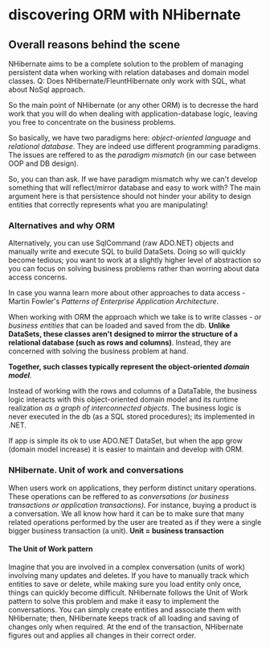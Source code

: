 # discovering ORM with NHibernate
## Overall reasons behind the scene
NHibernate aims to be a complete solution to the problem of managing persistent data when working with relation databases and domain model classes.
Q: Does NHibernate/FleuntHibernate only work with SQL, what about NoSql approach.

So the main point of NHibernate (or any other ORM) is to decresse the hard work that you will do when dealing with application-database logic, leaving you free to concentrate on the business problems.

So basically, we have two paradigms here: *object-oriented language* and *relational database*. They are indeed use different programming paradigms. 
The issues are reffered to as the _paradigm mismatch_ (in our case between OOP and DB design).

So, you can than ask. If we have paradigm mismatch why we can't develop something that will reflect/mirror database and easy to work with? The main argument here is that persistence should not hinder your ability to design entities that correctly represents what you are manipulating!
### Alternatives and why ORM
Alternatively, you can use SqlCommand (raw ADO.NET) objects and manually write and execute SQL to build DataSets.
Doing so will quickly become tedious; you want to work at a slightly higher level of abstraction so you can focus on solving business problems rather than worring about data access concerns.

In case you wanna learn more about other approaches to data access - Martin Fowler's _Patterns of Enterprise Application Architecture_.

When working with ORM the approach which we take is to write classes - _or business entities_ that can be loaded and saved from the db. 
**Unlike DataSets, these classes aren't designed to mirror the structure of a relational database (such as rows and columns)**. Instead, they are concerned with solving the business problem at hand.

**Together, such classes typically represent the object-oriented _domain model_**.

Instead of working with the rows and columns of a DataTable, the business logic interacts with this object-oriented domain model and its runtime realization _as a graph of interconnected objects_.
The business logic is never executed in the db (as a SQL stored procedures); its implemented in .NET.

If app is simple its ok to use ADO.NET DataSet, but when the app grow (domain model increase) it is easier to maintain and develop with ORM.
### NHibernate. Unit of work and conversations
When users work on applications, they perform distinct unitary operations.
These operations can be reffered to as _conversations (or business transactions or application transactions)._ 
For instance, buying a product is a conversation.
We all know how hard it can be to make sure that many related operations performed by the user are treated as if they were a single bigger business transaction (a unit).
**Unit = business transaction**
#### The Unit of Work pattern
Imagine that you are involved in a complex conversation (units of work) involving many updates and deletes. If you have to manually track which entities to save or delete, while making sure you load entity only once, things can quickly become difficult.
NHibernate follows the Unit of Work pattern to solve this problem and make it easy to implement the conversations.
You can simply create entities and associate them with NHibernate; then, NHibernate keeps track of all loading and saving of changes only when required.
At the end of the transaction, NHibernate figures out and applies all changes in their correct order.